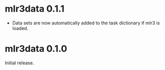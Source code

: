 # mlr3data 0.1.1

* Data sets are now automatically added to the task dictionary if mlr3 is
  loaded.

# mlr3data 0.1.0

Initial release.
